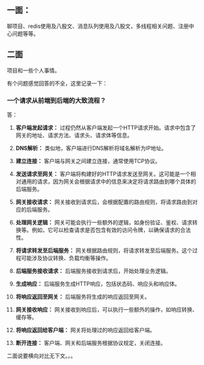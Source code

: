 ## 一面：
聊项目、redis使用及八股文、消息队列使用及八股文，多线程相关问题、注册中心问题等等。

## 二面
项目和一些个人事情。

有个问题感觉回答的不全，这里记录一下：
### 一个请求从前端到后端的大致流程？
答：

1. **客户端发起请求：** 过程仍然从客户端发起一个HTTP请求开始。请求中包含了网关的地址、请求方法、请求头、请求体等信息。

2. **DNS解析：** 类似地，客户端进行DNS解析将域名解析为IP地址。

3. **建立连接：** 客户端与网关之间建立连接，通常使用TCP协议。

4. **发送请求至网关：** 客户端将构建好的HTTP请求发送至网关。这可能是一个相对通用的请求，因为网关会根据请求中的信息来决定将请求路由到哪个具体的后端服务。

5. **网关接收请求：** 网关接收到请求后，会根据配置的路由规则，将请求路由到对应的后端服务。

6. **处理网关逻辑：** 网关可能会执行一些额外的逻辑，如身份验证、鉴权、请求转换等。例如，它可以检查请求是否包含有效的访问令牌，以确保请求的合法性。

7. **将请求转发至后端服务：** 网关根据路由规则，将请求转发至后端服务。这个过程可能涉及协议转换、负载均衡等操作。

8. **后端服务接收请求：** 后端服务接收到请求后，开始处理业务逻辑。

9. **生成响应：** 后端服务生成HTTP响应，包括状态码、响应头和响应体。

10. **将响应返回至网关：** 后端服务将生成的响应返回至网关。

11. **网关接收响应：** 网关接收到响应后，可以执行一些额外的操作，如响应转换、缓存等。

12. **将响应返回给客户端：** 网关将处理过的响应返回给客户端。

13. **断开连接：** 客户端、网关和后端服务根据协议规定，关闭连接。













二面说要横向对比无下文。。。